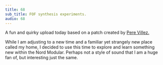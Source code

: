 ```yaml
---
title: 68
sub_title: FOF synthesis experiments.
audio: 68
---
```

A fun and quirky upload today based on a patch created by <a href="http://www.cim.mcgill.ca/~clark/nordmodularbook/nm_oscillator.html#fof" title="Pere Villez.">Pere Villez.</a>

While I am adjusting to a new time and a familiar yet strangely new place called my home, I decided to use this time to explore and learn something new within the Nord Modular. Perhaps not a style of sound that I am a huge fan of, but interesting just the same.